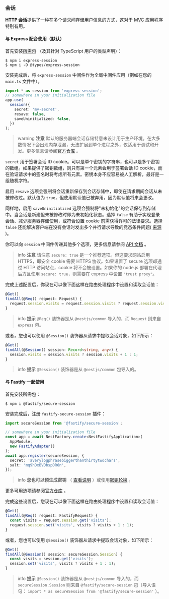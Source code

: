 ### 会话

**HTTP 会话**提供了一种在多个请求间存储用户信息的方式，这对于 [MVC](/techniques/mvc) 应用程序特别有用。

#### 与 Express 配合使用（默认）

首先安装[所需包](https://github.com/expressjs/session) （及其针对 TypeScript 用户的类型声明）：

```shell
$ npm i express-session
$ npm i -D @types/express-session
```

安装完成后，将 `express-session` 中间件作为全局中间件应用（例如在您的 `main.ts` 文件中）。

```typescript
import * as session from 'express-session';
// somewhere in your initialization file
app.use(
  session({
    secret: 'my-secret',
    resave: false,
    saveUninitialized: false,
  })
);
```

> warning **注意** 默认的服务器端会话存储特意未设计用于生产环境。在大多数情况下会出现内存泄漏，无法扩展到单个进程之外，仅适用于调试和开发。更多信息请参阅[官方仓库](https://github.com/expressjs/session) 。

`secret` 用于签署会话 ID cookie。可以是单个密钥的字符串，也可以是多个密钥的数组。如果提供了密钥数组，则只有第一个元素会用于签署会话 ID cookie，而在验证请求中的签名时将考虑所有元素。密钥本身不应容易被人工解析，最好是一组随机字符。

启用 `resave` 选项会强制将会话重新保存到会话存储中，即使在请求期间会话从未被修改过。默认值为 `true`，但使用默认值已被弃用，因为默认值将来会更改。

同样地，启用 `saveUninitialized` 选项会强制将"未初始化"的会话保存到存储中。当会话是新建但未被修改时即为未初始化状态。选择 `false` 有助于实现登录会话、减少服务器存储使用，或符合设置 cookie 前需获得许可的法律要求。选择 `false` 还能解决客户端在没有会话时发出多个并行请求导致的竞态条件问题( [来源](https://github.com/expressjs/session#saveuninitialized) )。

你可以向 `session` 中间件传递其他多个选项，更多信息请参阅 [API 文档](https://github.com/expressjs/session#选项) 。

> info **注意** 请注意 `secure: true` 是一个推荐选项。但这要求网站启用 HTTPS，即安全 cookie 需要 HTTPS 协议。如果设置了 secure 选项却通过 HTTP 访问站点，cookie 将不会被设置。如果你的 node.js 部署在代理后方且使用 `secure: true`，则需要在 express 中设置 `"trust proxy"`。

完成上述配置后，你现在可以像下面这样在路由处理程序中设置和读取会话值：

```typescript
@Get()
findAll(@Req() request: Request) {
  request.session.visits = request.session.visits ? request.session.visits + 1 : 1;
}
```

> info **提示** `@Req()` 装饰器是从 `@nestjs/common` 导入的，而 `Request` 则来自 `express` 包。

或者，您也可以使用 `@Session()` 装饰器从请求中提取会话对象，如下所示：

```typescript
@Get()
findAll(@Session() session: Record<string, any>) {
  session.visits = session.visits ? session.visits + 1 : 1;
}
```

> info **提示** `@Session()` 装饰器是从 `@nestjs/common` 包导入的。

#### 与 Fastify 一起使用

首先安装所需包：

```shell
$ npm i @fastify/secure-session
```

安装完成后，注册 `fastify-secure-session` 插件：

```typescript
import secureSession from '@fastify/secure-session';

// somewhere in your initialization file
const app = await NestFactory.create<NestFastifyApplication>(
  AppModule,
  new FastifyAdapter()
);
await app.register(secureSession, {
  secret: 'averylogphrasebiggerthanthirtytwochars',
  salt: 'mq9hDxBVDbspDR6n',
});
```

> info **您也可以预生成密钥** （ [查看说明](https://github.com/fastify/fastify-secure-session) ）或使用[密钥轮换](https://github.com/fastify/fastify-secure-session#using-keys-with-key-rotation) 。

更多可用选项请参阅[官方仓库](https://github.com/fastify/fastify-secure-session) 。

完成这些设置后，您现在可以像下面这样在路由处理程序中设置和读取会话值：

```typescript
@Get()
findAll(@Req() request: FastifyRequest) {
  const visits = request.session.get('visits');
  request.session.set('visits', visits ? visits + 1 : 1);
}
```

或者，您也可以使用 `@Session()` 装饰器从请求中提取会话对象，如下所示：

```typescript
@Get()
findAll(@Session() session: secureSession.Session) {
  const visits = session.get('visits');
  session.set('visits', visits ? visits + 1 : 1);
}
```

> info **提示** `@Session()` 装饰器是从 `@nestjs/common` 导入的，而 `secureSession.Session` 则来自 `@fastify/secure-session` 包（导入语句： `import * as secureSession from '@fastify/secure-session'` ）。
